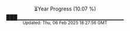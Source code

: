 <p align="center">
⏳Year Progress (10.07 %) <br>
███▁▁▁▁▁▁▁▁▁▁▁▁▁▁▁▁▁▁▁▁▁▁▁▁▁▁▁ <br>
<sub>Updated: Thu, 06 Feb 2025 18:27:56 GMT</sub>
</p>

